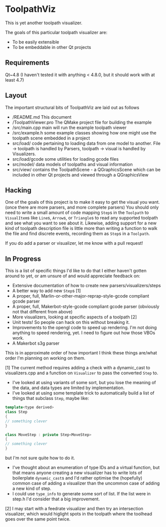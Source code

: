 # ToolpathViz

This is yet another toolpath visualizer.

The goals of this particular toolpath visualizer are:
* To be easily extensible
* To be embeddable in other Qt projects

## Requirements

Qt~4.8 (I haven't tested it with anything < 4.8.0, but it should work with at least 4.7)

## Layout

The important structural bits of ToolpathViz are laid out as follows

- /README.md				This document
- /ToolpathViewer.pro		The QMake project file for building the example
- /src/main.cpp				main will run the example toolpath viewer
- /src/example.h			some example classes showing how one might use the toolpath scene embedded in a project
- src/load/				code pertaining to loading data from one model to another. File -> toolpath is handled by Parsers, toolpath -> visual is handled by Visualizers.
- src/load/gcode			some utilities for loading gcode files
- src/model/				data models of toolpaths and visual information
- src/view/				contains the ToolpathScene - a QGraphicsScene which can be included in other Qt projects and viewed through a QGraphicsView

## Hacking

One of the goals of this project is to make it easy to get the visual you want. (once there are more parsers, and more complete parsers) You should only need to write a small amount of code mapping `Step`s in the `Toolpath` to `VisualItem`s like `Line`s, `Arrow`s, or `Triangle`s to read any supported toolpath and see what you want to see about it.
Likewise, adding support for a new kind of toolpath description file is little more than writing a function to walk the file and find discrete events, recording them as `Step`s in a `Toolpath`.

If you do add a parser or visualizer, let me know with a pull request!

## In Progress

This is a list of specific things I'd like to do that I either haven't gotten around to yet, or am unsure of and would appreciate feedback on:
* Extensive documentation of how to create new parsers/visualizers/steps
* A better way to add new `Step`s [1]
* A proper, full, Marlin-or-other-major-reprap-style-gcode compliant gcode parser
* A proper, full, Makerbot-style-gcode compliant gcode parser (obviously not that different from above)
* More visualizers, looking at specific aspects of a toolpath [2]
* Unit tests! So people can hack on this without breaking it.
* Improvements to the opengl code to speed up rendering. I'm not doing anything to speed rendering, yet. I need to figure out how those VBOs work.
* A Makerbot s3g parser

This is in approximate order of how important I think these things are/what order I'm planning on working on them.

[1] The current method requires adding a check with a dynamic_cast to visualizers.cpp and a function on `Visualizer` to pass the converted `Step` to. 
* I've looked at using variants of some sort, but you lose the meaning of the data, and data types are limited by implementation.
* I've looked at using some template trick to automatically build a list of things that subclass `Step`, maybe like:

```c++
template<type derived>
class Step
{
// something clever
}

class MoveStep : private Step<MoveStep>
{
// something clever
}
```

but I'm not sure quite how to do it.
* I've thought about an enumeration of type IDs and a virtual function, but that means anyone creating a new visualizer has to write lots of boilerplate `dynamic_cast`s and I'd rather optimise the (hopefully) common case of adding a visualizer than the uncommon case of adding a new kind of step.
* I could use `type_info` to generate some sort of list. If the list were in step.h I'd consider that a big improvement.

[2] I may start with a feedrate visualizer and then try an intersection visualizer, which would higlight spots in the toolpath where the toolhead goes over the same point twice.